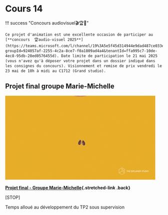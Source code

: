 # Cours 14     


!!! success "Concours audiovisuel🎬🏆🎉"

    Ce projet d'animation est une excellente occasion de participer au [**concours  🏆audio-visuel 2025**](https://teams.microsoft.com/l/channel/19%3A5e5f45d314944e9dad487ce033ea4f3e%40thread.tacv2/Concours%20essais%20audiovisuels?groupId=924057af-2255-4c2a-8ce7-f0a1809ad4a4&tenantId=ffa995c7-10de-4ec8-95db-28ed0576455d). Date limite de participation le 21 mai 2025 (vous n'avez qu'à déposer votre projet dans un dossier indiqué dans les consignes du concours). Visionnement et remise de prix vendredi le 23 mai de 10h à midi au C1712 (Grand studio).

## Projet final groupe Marie-Michelle
<div class="grid grid-1-2" markdown>

  ![](./exercices_ae/tp2/explainer.gif)

  **[Projet final - Groupe Marie-Michelle](./exercices_ae/projet-final-mm/index.md){.stretched-link .back}**
</div>

[STOP]

Temps alloué au développement du TP2 sous supervision 
